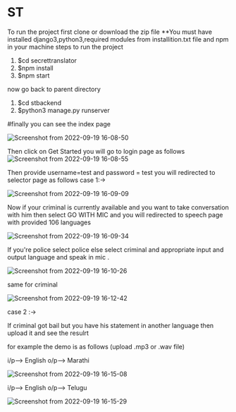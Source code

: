 # ST
To run the project first clone or download the zip file
**You must have installed django3,python3,required modules from installition.txt file and npm in your machine
steps to run the project 
1) $cd secrettranslator
2) $npm install
3) $npm start

now go back to parent directory
1) $cd stbackend
2) $python3 manage.py runserver

#finally you can see the index page

![Screenshot from 2022-09-19 16-08-50](https://user-images.githubusercontent.com/66793837/191001193-62122aef-3bcb-41f4-9af5-59d9831ecb22.png)

Then click on Get Started you will go to login page as follows
![Screenshot from 2022-09-19 16-08-55](https://user-images.githubusercontent.com/66793837/191001894-b3984641-85a5-4f71-9634-29d551ad7d5e.png)

Then provide username=test and password = test
you will redirected to selector page as follows
case 1:->

![Screenshot from 2022-09-19 16-09-09](https://user-images.githubusercontent.com/66793837/191002095-25eada7f-259a-4c72-ade1-32b557e4e307.png)

Now if your criminal is currently available and you want to take conversation with him then select GO WITH MIC and you will redirected to speech page
with provided 106 languages

![Screenshot from 2022-09-19 16-09-34](https://user-images.githubusercontent.com/66793837/191003006-e794b654-93b0-49e6-9e61-ddbce89de457.png)

If you're police select police else select criminal and appropriate input and output language and speak in mic .

![Screenshot from 2022-09-19 16-10-26](https://user-images.githubusercontent.com/66793837/191003465-2fb83116-27fe-4c95-b8d0-5709b111957f.png)

same for criminal

![Screenshot from 2022-09-19 16-12-42](https://user-images.githubusercontent.com/66793837/191003587-3a1f0f43-da08-4885-ab82-8c258cf91e62.png)

case 2 :->

If criminal got bail but you have his statement in another language then upload it and see the resulrt

for example the demo is as follows (upload .mp3 or .wav file)

i/p--> English
o/p--> Marathi

![Screenshot from 2022-09-19 16-15-08](https://user-images.githubusercontent.com/66793837/191004121-7f84a663-02d5-4cec-8767-2490626c068f.png)


i/p--> English
o/p--> Telugu

![Screenshot from 2022-09-19 16-15-29](https://user-images.githubusercontent.com/66793837/191004314-d3f68304-735d-40b2-b187-9acfc046c1b5.png)
